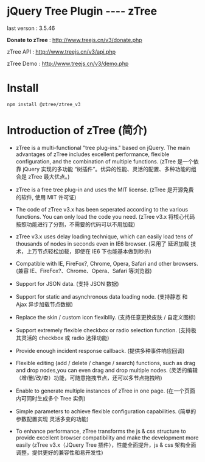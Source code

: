 jQuery Tree Plugin ---- zTree  
============
last verson :  3.5.46


**Donate to zTree** : http://www.treejs.cn/v3/donate.php


zTree API : http://www.treejs.cn/v3/api.php


zTree Demo : http://www.treejs.cn/v3/demo.php


Install
============
```
npm install @ztree/ztree_v3
```

Introduction of zTree (简介)
============
* zTree is a multi-functional "tree plug-ins." based on jQuery. The main advantages of zTree includes excellent performance, flexible configuration, and the combination of multiple functions.
(zTree 是一个依靠 jQuery 实现的多功能 “树插件”。优异的性能、灵活的配置、多种功能的组合是 zTree 最大优点。)

* zTree is a free tree plug-in and uses the MIT license. 
(zTree 是开源免费的软件, 使用 MIT 许可证)

* The code of zTree v3.x has been seperated according to the various functions. You can only load the code you need. 
(zTree v3.x 将核心代码按照功能进行了分割，不需要的代码可以不用加载)
* zTree v3.x uses delay loading technique, which can easily load tens of thousands of nodes in seconds even in IE6 browser. 
(采用了 延迟加载 技术，上万节点轻松加载，即使在 IE6 下也能基本做到秒杀)
* Compatible with IE, FireFox?, Chrome, Opera, Safari and other browsers. 
(兼容 IE、FireFox?、Chrome、Opera、Safari 等浏览器)
* Support for JSON data. 
(支持 JSON 数据)
* Support for static and asynchronous data loading node. 
(支持静态 和 Ajax 异步加载节点数据)
* Replace the skin / custom icon flexibllly. 
(支持任意更换皮肤 / 自定义图标)
* Support extremely flexible checkbox or radio selection function. 
(支持极其灵活的 checkbox 或 radio 选择功能)
* Provide enough incident response callback. 
(提供多种事件响应回调)
* Flexible editing (add / delete / change / search) functions, such as drag and drop nodes,you can even drag and drop multiple nodes. 
(灵活的编辑（增/删/改/查）功能，可随意拖拽节点，还可以多节点拖拽哟)
* Enable to generate multiple instances of zTree in one page. 
(在一个页面内可同时生成多个 Tree 实例)
* Simple parameters to achieve flexible configuration capabilities. 
(简单的参数配置实现 灵活多变的功能)
* To enhance performance, zTree transforms the js & css structure to provide excellent browser compatibility and make the development more easily
(zTree v3.x（JQuery Tree 插件），性能全面提升，js & css 架构全面调整，提供更好的兼容性和易开发性)


